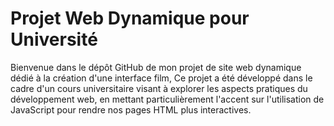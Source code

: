 # Projet Web Dynamique pour Université
Bienvenue dans le dépôt GitHub de mon projet de site web dynamique dédié à la création d'une interface film, Ce projet a été développé dans le cadre d'un cours universitaire visant à explorer les aspects pratiques du développement web, en mettant particulièrement l'accent sur l'utilisation de JavaScript pour rendre nos pages HTML plus interactives.
